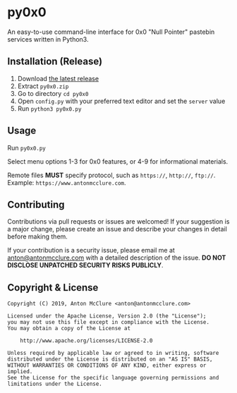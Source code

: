 # py0x0
An easy-to-use command-line interface for 0x0 "Null Pointer" pastebin services written in Python3.

## Installation (Release)
  1. Download [the latest release](https://www.antonmcclure.com/software/py0x0.zip)
  2. Extract `py0x0.zip`
  3. Go to directory `cd py0x0`
  4. Open `config.py` with your preferred text editor and set the `server` value
  5. Run `python3 py0x0.py`

## Usage
Run `py0x0.py`

Select menu options 1-3 for 0x0 features, or 4-9 for informational materials.

Remote files **MUST** specify protocol, such as `https://`, `http://`, `ftp://`. Example: `https://www.antonmcclure.com`.

## Contributing
Contributions via pull requests or issues are welcomed! If your suggestion is a major change, please create an issue and describe your changes in detail before making them.

If your contribution is a security issue, please email me at <anton@antonmcclure.com> with a detailed description of the issue. **DO NOT DISCLOSE UNPATCHED SECURITY RISKS PUBLICLY**.  

## Copyright & License
    Copyright (C) 2019, Anton McClure <anton@antonmcclure.com>

    Licensed under the Apache License, Version 2.0 (the "License");
    you may not use this file except in compliance with the License.
    You may obtain a copy of the License at

        http://www.apache.org/licenses/LICENSE-2.0

    Unless required by applicable law or agreed to in writing, software
    distributed under the License is distributed on an "AS IS" BASIS,
    WITHOUT WARRANTIES OR CONDITIONS OF ANY KIND, either express or implied.
    See the License for the specific language governing permissions and
    limitations under the License.
